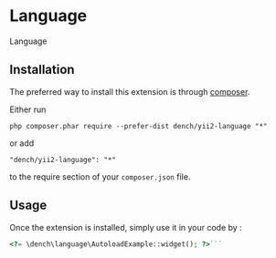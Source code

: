 Language
========
Language

Installation
------------

The preferred way to install this extension is through [composer](http://getcomposer.org/download/).

Either run

```
php composer.phar require --prefer-dist dench/yii2-language "*"
```

or add

```
"dench/yii2-language": "*"
```

to the require section of your `composer.json` file.


Usage
-----

Once the extension is installed, simply use it in your code by  :

```php
<?= \dench\language\AutoloadExample::widget(); ?>```
